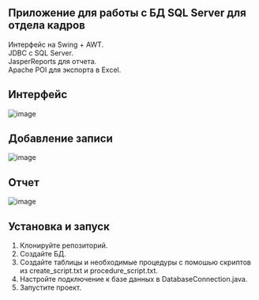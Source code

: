 ## Приложение для работы с БД SQL Server для отдела кадров
Интерфейс на Swing + AWT.   
JDBC с SQL Server.  
JasperReports для отчета.  
Apache POI для экспорта в Excel.
## Интерфейс
![image](https://github.com/user-attachments/assets/7a70a9f0-34c3-4bcc-b73a-f9efb21b0818)

## Добавление записи
![image](https://github.com/user-attachments/assets/3055c860-d5d4-4e7f-bfed-b6b5e005032e)

## Отчет
![image](https://github.com/user-attachments/assets/fb9c8492-692c-44f0-90be-04b28370093a)  

## Установка и запуск
1. Клонируйте репозиторий.
2. Создайте БД.
3. Создайте таблицы и необходимые процедуры с помошью скриптов из create_script.txt и procedure_script.txt.
4. Настройте подключение к базе данных в DatabaseConnection.java.
5. Запустите проект.



